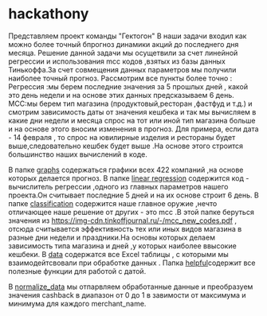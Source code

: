 
# hackathony
Представляем проект команды  "Гектогон"
В наши задачи входил как можно более точный бпрогноз динамики акций до последнего дня месяца.
Решение данной задачи мы осущетвили за счет линейной регрессии и использования mcc кодов ,взятых из базы данных Тинькоффа.За счет совмещения данных параметров мы получили наиболее точный прогноз. 
Рассмотрим все пункты более точно :
Регрессия :мы берем последние значения за 5 прошлых дней , какой это день недели и на основе этих данных предсказываем 6 день.
MCC:мы берем тип магазина (продуктовый,ресторан ,фастфуд и т.д.) и смотрим зависимость даты от значения кешбека и так мы вычисляем в какие дни недели и месяца спрос на тот или иной тип магазина больше и на основе этого вносим изменения в прогноз.
Для примера, если дата  - 14 февраля , то спрос на ювилирные изделия и рестораны будет выше,следовательно кешбек будет выше .На основе этого строится большинство наших вычислений в коде.

В папке [graphs](graphs) содержаться графики всех 422 компаний ,на основе которых делается  прогноз.
В папке [linear regression](<linear regression>) содержится код - вычислитель регрессии ,одного из главных параметров нашего проекта.Он считывает последние  5 дней и на их основе строит 6 день.
В папке [classification](classification) содержится наше главное оружие ,нечто отличающее наше решение от других - это mcc .В этой папке беруться значения из https://img-cdn.tinkoffjournal.ru/-/mcc_new_codes.pdf , отсюда считывается эффективность тех или иных видов магазина в разные дни недели и праздники.На основы которых делаем зависимость типа магазина и дней ,у которых наиболее ввысокие кешбеки.
В [data](data) содержатся все Excel таблицы , с которыми мы  взаимодейтсвовали при обработке  данных . 
Папка [helpful](helpful.py)содержит все полезные функции для работой с датой.

В [normalize_data](normalize_data.ipynb) мы отпарвляем обработанные данные и преобразуем значения cashback в диапазон от 0 до 1 в завимости от максимума и минимума для каждого merchant_name.
